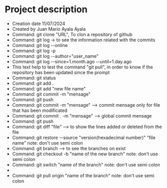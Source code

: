 <h1> Project description </h1>
<ul>
  <li>Creation date 11/07/2024</li>
  <li>Created by Juan Mario Ayala Ayala</li>
  <li>Command: git clone "URL", To clon a repository of github </li>
  <li>Command: git log -> to see the information related with the commits </li>
  <li>Command: git log --online </li>
  <li>Command: git log -p </li>
  <li>Command: git log --author="user_name"</li>
  <li>Command: git log --since=1.month.ago --until=1.day.ago </li>
  <li>This text help to test the command "git pull", in order to know if the repository has been updated since the prompt</li>
  <li>Command: git status</li>
  <li>Command: git add .</li>
  <li>Command: git add "new file name"</li>
  <li>Command: git commit -m "mensage"</li>
  <li>Command: git push</li>
  <li>Command: git commit -m "mensage" --> commit mensage only for file that has been modificated</li>
  <li>Command: git commit . -m "mensage" --> global commit mensage</li>
  <li>Command: git push</li>
  <li>Command: git diff "file" --> to show the lines added or deleted from the file</li>
  <li>Command: git restore --source "version(hexadecimal number)" "file name"  note: don't use semi colon</li>
  <li>Command: git branch --> to see the branches on exist </li>
  <li>Command: git checkout -b "name of the new branch" note: don't use semi colon</li>
  <li>Command: git switch "name of the branch" note: don't use semi colon<li>
  <li>Command: git pull origin "name of the branch" note: don't use semi colon</li>
</ul>
